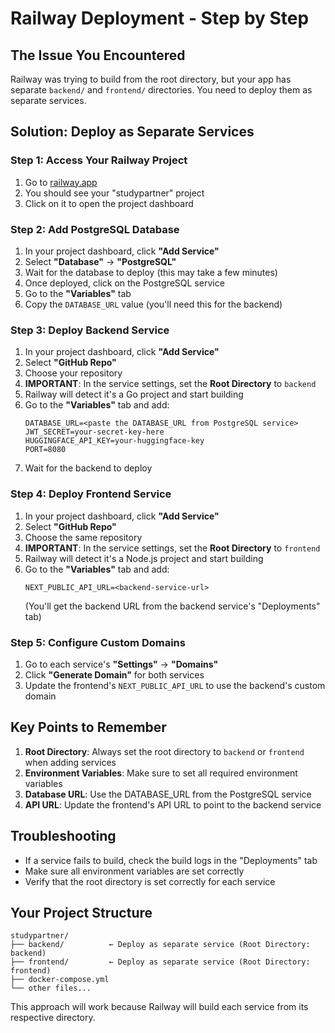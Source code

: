 # Railway Deployment - Step by Step

## The Issue You Encountered

Railway was trying to build from the root directory, but your app has separate `backend/` and `frontend/` directories. You need to deploy them as separate services.

## Solution: Deploy as Separate Services

### Step 1: Access Your Railway Project

1. Go to [railway.app](https://railway.app)
2. You should see your "studypartner" project
3. Click on it to open the project dashboard

### Step 2: Add PostgreSQL Database

1. In your project dashboard, click **"Add Service"**
2. Select **"Database"** → **"PostgreSQL"**
3. Wait for the database to deploy (this may take a few minutes)
4. Once deployed, click on the PostgreSQL service
5. Go to the **"Variables"** tab
6. Copy the `DATABASE_URL` value (you'll need this for the backend)

### Step 3: Deploy Backend Service

1. In your project dashboard, click **"Add Service"**
2. Select **"GitHub Repo"**
3. Choose your repository
4. **IMPORTANT**: In the service settings, set the **Root Directory** to `backend`
5. Railway will detect it's a Go project and start building
6. Go to the **"Variables"** tab and add:
   ```
   DATABASE_URL=<paste the DATABASE_URL from PostgreSQL service>
   JWT_SECRET=your-secret-key-here
   HUGGINGFACE_API_KEY=your-huggingface-key
   PORT=8080
   ```
7. Wait for the backend to deploy

### Step 4: Deploy Frontend Service

1. In your project dashboard, click **"Add Service"**
2. Select **"GitHub Repo"**
3. Choose the same repository
4. **IMPORTANT**: In the service settings, set the **Root Directory** to `frontend`
5. Railway will detect it's a Node.js project and start building
6. Go to the **"Variables"** tab and add:
   ```
   NEXT_PUBLIC_API_URL=<backend-service-url>
   ```
   (You'll get the backend URL from the backend service's "Deployments" tab)

### Step 5: Configure Custom Domains

1. Go to each service's **"Settings"** → **"Domains"**
2. Click **"Generate Domain"** for both services
3. Update the frontend's `NEXT_PUBLIC_API_URL` to use the backend's custom domain

## Key Points to Remember

1. **Root Directory**: Always set the root directory to `backend` or `frontend` when adding services
2. **Environment Variables**: Make sure to set all required environment variables
3. **Database URL**: Use the DATABASE_URL from the PostgreSQL service
4. **API URL**: Update the frontend's API URL to point to the backend service

## Troubleshooting

- If a service fails to build, check the build logs in the "Deployments" tab
- Make sure all environment variables are set correctly
- Verify that the root directory is set correctly for each service

## Your Project Structure

```
studypartner/
├── backend/          ← Deploy as separate service (Root Directory: backend)
├── frontend/         ← Deploy as separate service (Root Directory: frontend)
├── docker-compose.yml
└── other files...
```

This approach will work because Railway will build each service from its respective directory.
